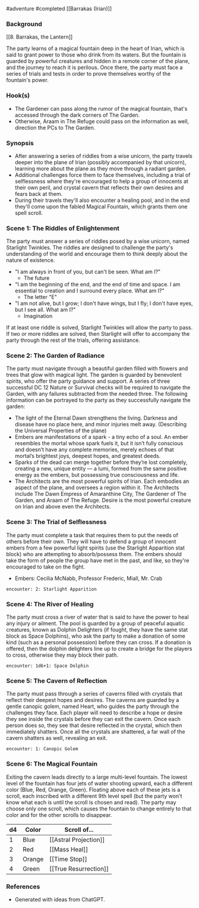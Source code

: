  #adventure #completed  [[Barrakas (Irian)]]

### Background

[[8. Barrakas, the Lantern]]

The party learns of a magical fountain deep in the heart of Irian, which is said to grant power to those who drink from its waters. But the fountain is guarded by powerful creatures and hidden in a remote corner of the plane, and the journey to reach it is perilous. Once there, the party must face a series of trials and tests in order to prove themselves worthy of the fountain's power.

### Hook(s)
* The Gardener can pass along the rumor of the magical fountain, that's accessed through the dark corners of The Garden.
* Otherwise, Araam in The Refuge could pass on the information as well, direction the PCs to The Garden.

### Synopsis

- After answering a series of riddles from a wise unicorn, the party travels deeper into the plane of Irian (possibly accompanied by that unicorn), learning more about the plane as they move through a radiant garden.
- Additional challenges force them to face themselves, including a trial of selflessness where they're encouraged to help a group of innocents at their own peril, and crystal cavern that reflects their own desires and fears back at them.
- During their travels they'll also encounter a healing pool, and in the end they'll come upon the fabled Magical Fountain, which grants them one spell scroll.

### Scene 1: The Riddles of Enlightenment

The party must answer a series of riddles posed by a wise unicorn, named Starlight Twinkles. The riddles are designed to challenge the party's understanding of the world and encourage them to think deeply about the nature of existence.
* "I am always in front of you, but can't be seen. What am I?"
	* The future
* "I am the beginning of the end, and the end of time and space. I am essential to creation and I surround every place. What am I?"
	* The letter "E"
* "I am not alive, but I grow; I don't have wings, but I fly; I don't have eyes, but I see all. What am I?"
	* Imagination

If at least one riddle is solved, Starlight Twinkles will allow the party to pass. If two or more riddles are solved, then Starlight will offer to accompany the party through the rest of the trials, offering assistance.

### Scene 2: The Garden of Radiance

The party must navigate through a beautiful garden filled with flowers and trees that glow with magical light. The garden is guarded by benevolent spirits, who offer the party guidance and support. A series of three successful DC 12 Nature or Survival checks will be required to navigate the Garden, with any failures subtracted from the needed three. The following information can be portrayed to the party as they successfully navigate the garden:
* The light of the Eternal Dawn strengthens the living. Darkness and disease have no place here, and minor injuries melt away. (Describing the Universal Properties of the plane)
* Embers are manifestations of a spark - a tiny echo of a soul. An ember resembles the mortal whose spark fuels it, but it isn’t fully conscious and doesn’t have any complete memories, merely echoes of that mortal’s brightest joys, deepest hopes, and greatest deeds.
* Sparks of the dead can merge together before they’re lost completely, creating a new, unique entity — a lumi, formed from the same positive energy as the embers, but possessing true consciousness and life.
* The Architects are the most powerful spirits of Irian. Each embodies an aspect of the plane, and oversees a region within it. The Architects include The Dawn Empress of Amaranthine City, The Gardener of The Garden, and Araam of The Refuge. Desire is the most powerful creature on Irian and above even the Architects.

### Scene 3: The Trial of Selflessness

The party must complete a task that requires them to put the needs of others before their own. They will have to defend a group of innocent embers from a few powerful light spirits (use the Starlight Apparition stat block) who are attempting to absorb/possess them. The embers should take the form of people the group have met in the past, and like, so they're encouraged to take on the fight.
* Embers: Cecilia McNabb, Professor Frederic, Miall, Mr. Crab

`encounter: 2: Starlight Apparition`

### Scene 4: The River of Healing

The party must cross a river of water that is said to have the power to heal any injury or ailment. The pool is guarded by a group of peaceful aquatic creatures, known as Dolphin Delighters (if fought, they have the same stat block as Space Dolphins), who ask the party to make a donation of some kind (such as a personal possession) before they can cross. If a donation is offered, then the dolphin delighters line up to create a bridge for the players to cross, otherwise they may block their path.

`encounter: 1d6+1: Space Dolphin`

### Scene 5: The Cavern of Reflection

The party must pass through a series of caverns filled with crystals that reflect their deepest hopes and desires. The caverns are guarded by a gentle canopic golem, named Heart, who guides the party through the challenges they face. Each player will need to describe a hope or desire they see inside the crystals before they can exit the cavern. Once each person does so, they see that desire reflected in the crystal, which then immediately shatters. Once all the crystals are shattered, a far wall of the cavern shatters as well, revealing an exit.

`encounter: 1: Canopic Golem`

### Scene 6: The Magical Fountain

Exiting the cavern leads directly to a large multi-level fountain. The lowest level of the fountain has four jets of water shooting upward, each a different color (Blue, Red, Orange, Green). Floating above each of these jets is a scroll, each inscribed with a different 9th level spell (but the party won't know what each is until the scroll is chosen and read). The party may choose only one scroll, which causes the fountain to change entirely to that color and for the other scrolls to disappear.

| d4  | Color  | Scroll of...          |
| --- | ------ | --------------------- |
| 1   | Blue   | [[Astral Projection]] |
| 2   | Red    | [[Mass Heal]]         |
| 3   | Orange | [[Time Stop]]         |
| 4   | Green  | [[True Resurrection]] |

### References

* Generated with ideas from ChatGPT.